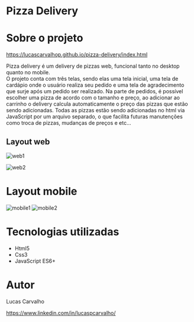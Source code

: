 # Pizza Delivery

# Sobre o projeto

https://lucascarvalhop.github.io/pizza-delivery/index.html

Pizza delivery é um delivery de pizzas web, funcional tanto no desktop quanto no mobile. <br>
O projeto conta com três telas, sendo elas uma tela inicial, uma tela de cardápio onde o usuário realiza seu pedido e uma tela de agradecimento
que surje após um pedido ser realizado.
Na parte de pedidos, é possível escolher uma pizza de acordo com o tamanho e preço, ao adicionar ao carrinho o delivery calcula automaticamente o preço das pizzas
que estão sendo adicionadas.
Todas as pizzas estão sendo adicionadas no html via JavaScript por um arquivo separado, o que facilita futuras manutenções como troca de pizzas, mudanças de preços e etc...

## Layout web

![web1](https://user-images.githubusercontent.com/88468443/187167538-acc17b71-6dd4-4cba-8a62-ec3cf0afb882.png)

![web2](https://user-images.githubusercontent.com/88468443/187167638-4ef2fa5a-6e4f-4f2f-ab9a-0200bf5a5aff.png)

# Layout mobile

![mobile1](https://user-images.githubusercontent.com/88468443/187167795-1413ab0f-c854-4bb5-a205-236febf43b2a.png)  ![mobile2](https://user-images.githubusercontent.com/88468443/187167881-b35a7854-1cc0-4be9-9a3f-fa0620a1b6b1.png)

# Tecnologias utilizadas
  - Html5
  - Css3
  - JavaScript ES6+
  
 # Autor

Lucas Carvalho

https://www.linkedin.com/in/lucaspcarvalho/
